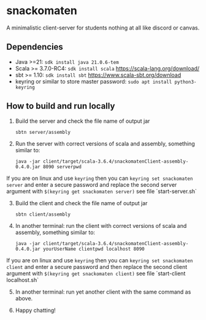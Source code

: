 # snackomaten

A minimalistic client-server for students nothing at all like discord or canvas.

## Dependencies

* Java >=21: `sdk install java 21.0.6-tem` 
* Scala >= 3.7.0-RC4: `sdk install scala` https://scala-lang.org/download/
* sbt >= 1.10: `sdk install sbt` https://www.scala-sbt.org/download
* keyring or similar to store master password: `sudo apt install python3-keyring`

## How to build and run locally

1. Build the server and check the file name of output jar
    ```
    sbtn server/assembly
    ```

2. Run the server with correct versions of scala and assembly, something similar to:
    ```
    java -jar client/target/scala-3.6.4/snackomatenClient-assembly-0.4.0.jar 8090 serverpwd
    ```
  If you are on linux and use `keyring` then you can `keyring set snackomaten server` and enter a secure password and replace the second server argument with `$(keyring get snackomaten server)` see file ´start-server.sh`

3. Build the client and check the file name of output jar
    ```
    sbtn client/assembly
    ```

4. In another terminal: run the client with correct versions of scala and assembly, something similar to: 
    ```
    java -jar client/target/scala-3.6.4/snackomatenClient-assembly-0.4.0.jar yourUserName clientpwd localhost 8090
    ```
  If you are on linux and use `keyring` then you can `keyring set snackomaten client` and enter a secure password and then replace the second client argument with `$(keyring get snackomaten client)` see file ´start-client localhost.sh`

5. In another terminal: run yet another client with the same command as above.

6. Happy chatting!